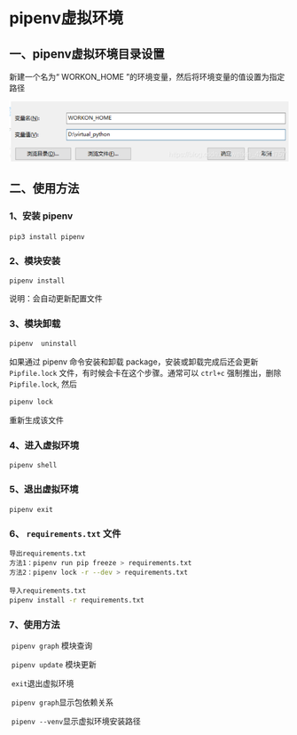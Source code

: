 # pipenv虚拟环境

## 一、pipenv虚拟环境目录设置

新建一个名为“ WORKON_HOME ”的环境变量，然后将环境变量的值设置为指定路径

![image-20220117164015304](imge\pipenv虚拟环境.assets\image-20220117164015304.png)

## 二、使用方法

### 1、安装 pipenv

`pip3 install pipenv`

### 2、模块安装

```
pipenv install
```

说明：会自动更新配置文件

### 3、模块卸载

```bash
pipenv  uninstall
```

如果通过 pipenv 命令安装和卸载 package，安装或卸载完成后还会更新 `Pipfile.lock` 文件，有时候会卡在这个步骤。通常可以 `ctrl+c` 强制推出，删除 `Pipfile.lock`, 然后

```bash
pipenv lock
```

重新生成该文件

### 4、进入虚拟环境

```text
pipenv shell
```

### 5、退出虚拟环境

```text
pipenv exit
```

### 6、 `requirements.txt` 文件

```bash
导出requirements.txt
方法1：pipenv run pip freeze > requirements.txt
方法2：pipenv lock -r --dev > requirements.txt

导入requirements.txt
pipenv install -r requirements.txt
```

### 7、使用方法

​		`pipenv graph` 模块查询

​		`pipenv update` 模块更新

​		`exit`退出虚拟环境

​		`pipenv graph`显示包依赖关系

​	    `pipenv --venv`显示虚拟环境安装路径

